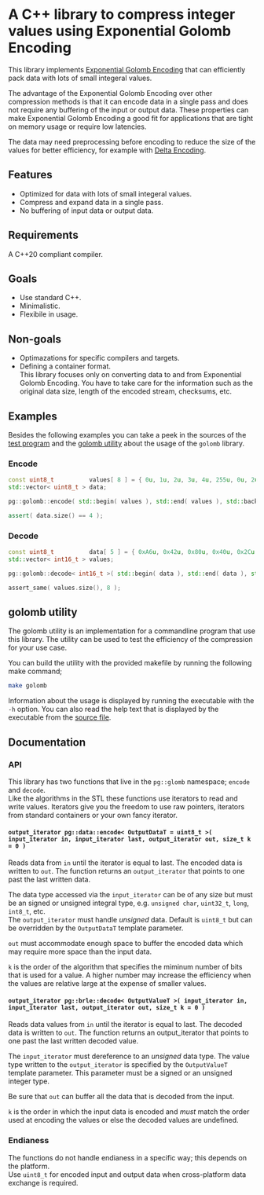 # A C++ library to compress integer values using Exponential Golomb Encoding

This library implements [Exponential Golomb Encoding](https://en.wikipedia.org/wiki/Exponential-Golomb_coding) that can efficiently pack data with lots of small integeral values.

The advantage of the Exponential Golomb Encoding over other compression methods is that it can encode data in a single pass and does not require any buffering of the input or output data.
These properties can make Exponential Golomb Encoding a good fit for applications that are tight on memory usage or require low latencies.

The data may need preprocessing before encoding to reduce the size of the values for better efficiency, for example with [Delta Encoding](https://en.wikipedia.org/wiki/Delta_encoding).

## Features

* Optimized for data with lots of small integeral values.
* Compress and expand data in a single pass.
* No buffering of input data or output data.

## Requirements

A C++20 compliant compiler.

## Goals

* Use standard C++.
* Minimalistic.
* Flexibile in usage.

## Non-goals

* Optimazations for specific compilers and targets.
* Defining a container format.  
  This library focuses only on converting data to and from Exponential Golomb Encoding.
  You have to take care for the information such as the original data size, length of the encoded stream, checksums, etc.

## Examples

Besides the following examples you can take a peek in the sources of the [test program](https://github.com/PG1003/golomb/blob/main/tests/test.cpp) and the [golomb utility](https://github.com/PG1003/golomb/blob/main/util/golomb.cpp) about the usage of the `golomb` library.

### Encode

```c++
const uint8_t          values[ 8 ] = { 0u, 1u, 2u, 3u, 4u, 255u, 0u, 2u };
std::vector< uint8_t > data;

pg::golomb::encode( std::begin( values ), std::end( values ), std::back_inserter( data ) );

assert( data.size() == 4 );
```

### Decode

```c++
const uint8_t          data[ 5 ] = { 0xA6u, 0x42u, 0x80u, 0x40u, 0x2Cu };
std::vector< int16_t > values;

pg::golomb::decode< int16_t >( std::begin( data ), std::end( data ), std::back_inserter( values ) );

assert_same( values.size(), 8 );
```

## golomb utility

The golomb utility is an implementation for a commandline program that use this library.
The utility can be used to test the efficiency of the compression for your use case.

You can build the utility with the provided makefile by running the following make command;

```sh
make golomb
```

Information about the usage is displayed by running the executable with the `-h` option.
You can also read the help text that is displayed by the executable from the [source file](https://github.com/PG1003/golomb/blob/main/util/golomb.cpp).

## Documentation

### API

This library has two functions that live in the `pg::glomb` namespace; `encode` and `decode`.  
Like the algorithms in the STL these functions use iterators to read and write values.
Iterators give you the freedom to use raw pointers, iterators from standard containers or your own fancy iterator.

#### `output_iterator pg::data::encode< OutputDataT = uint8_t >( input_iterator in, input_iterator last, output_iterator out, size_t k = 0 )`

Reads data from `in` until the iterator is equal to last. The encoded data is written to `out`.
The function returns an `output_iterator` that points to one past the last written data.

The data type accessed via the `input_iterator` can be of any size but must be an signed or unsigned integral type, e.g. `unsigned char`, `uint32_t`, `long`, `int8_t`, etc.  
The `output_iterator` must handle _unsigned_ data. Default is `uint8_t` but can be overridden by the `OutputDataT` template parameter.

`out` must accommodate enough space to buffer the encoded data which may require more space than the input data.

`k` is the order of the algorithm that specifies the miminum number of bits that is used for a value.
A higher number may increase the efficiency when the values are relative large at the expense of smaller values.

#### `output_iterator pg::brle::decode< OutputValueT >( input_iterator in, input_iterator last, output_iterator out, size_t k = 0 )`

Reads data values from `in` until the iterator is equal to last. The decoded data is written to `out`.
The function returns an output_iterator that points to one past the last written decoded value.

The `input_iterator` must dereference to an _unsigned_ data type.
The value type written to the `output_iterator` is specified by the `OutputValueT` template parameter.
This parameter must be a signed or an unsigned integer type.

Be sure that `out` can buffer all the data that is decoded from the input.

`k` is the order in which the input data is encoded and _must_ match the order used at encoding the values or else the decoded values are undefined.

### Endianess

The functions do not handle endianess in a specific way; this depends on the platform.  
Use `uint8_t` for encoded input and output data when cross-platform data exchange is required.
